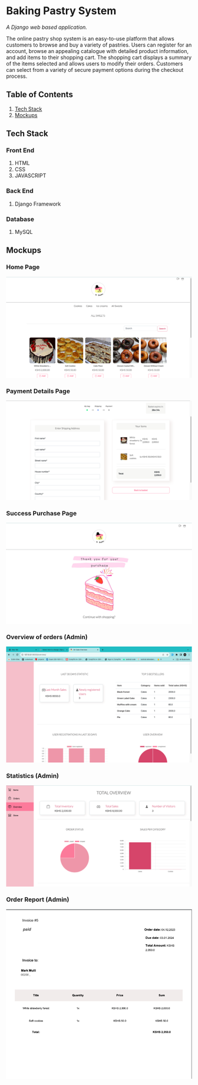 # Baking Pastry System

*A Django web based application.*

The online pastry shop system is an easy-to-use platform that allows customers to browse and buy a variety of pastries. Users can register for an account, browse an appealing catalogue with detailed product information, and add items to their shopping cart. The shopping cart displays a summary of the items selected and allows users to modify their orders. Customers can select from a variety of secure payment options during the checkout process.

## Table of Contents

1. [Tech Stack](#tech-stack)
1. [Mockups](#mockups)


## Tech Stack

### Front End

1. HTML
1. CSS
1. JAVASCRIPT

### Back End

1. Django Framework

### Database 

1. MySQL


## Mockups
### Home Page

<p align="center">
  <img src="mockup_screen/pastries.png" alt="Home Page Mockup">
</p>


### Payment Details Page
<p align="center">
  <img src="mockup_screen/payment_details.png" alt="Display patient dashboard Mockup">
</p>

### Success Purchase Page
<p align="center">
  <img src="mockup_screen/success_purchase.png" alt="Display patient booking section Mockup">
</p>

### Overview of orders (Admin)
<p align="center">
  <img src="mockup_screen/overview.png" alt="Display doctor appointments section Mockup">
</p>

### Statistics (Admin)
<p align="center">
  <img src="mockup_screen/statistics.png" alt="Display doctor profile section Mockup">
</p>

### Order Report (Admin)
<p align="center">
  <img src="mockup_screen/order_report.png" alt="Display doctor schedule page Mockup">
</p>
